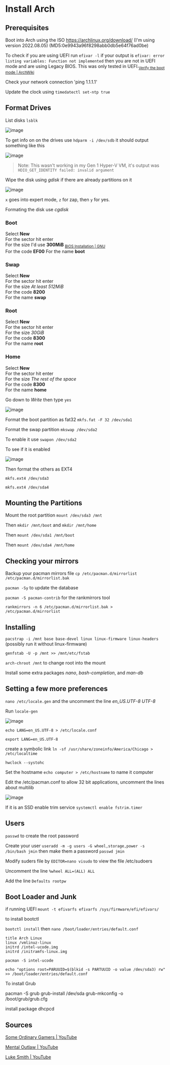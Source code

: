 # Install Arch

## Prerequisites 

Boot into Arch using the ISO https://archlinux.org/download/ (I'm using version 2022.08.05) (MD5:0e9943a96f8298abb0db5e64f76ad0be)

To check if you are using UEFI run `efivar -l` if your output is ```efivar: error listing variables: Function not implemented``` then you are not in UEFI mode and are using Legacy BIOS. This was only tested in UEFI.<sub><a href="https://wiki.archlinux.org/title/Installation_guide#Verify_the_boot_mode">Verify the boot mode | ArchWiki </a></sub>

Check your network connection 'ping 1.1.1.1'

Update the clock using `timedatectl set-ntp true`

## Format Drives 

List disks `lsblk`

![image](https://user-images.githubusercontent.com/51274282/160964586-e5f00729-f1e0-449a-b162-93c1817b7f86.png)

To get info on on the drives use `hdparm -i /dev/sdb` it should output something like this

![image](https://user-images.githubusercontent.com/51274282/160965895-089a2fcb-a791-494f-8195-dc0ac24f59ef.png)

> Note: This wasn't working in my Gen 1 Hyper-V VM, it's output was `HDIO_GET_IDENTITY failed: invalid argument`

Wipe the disk using *gdisk* if there are already partitions on it

![image](https://user-images.githubusercontent.com/51274282/160976564-0c919196-ad91-404d-b0e6-1ef6044c7a03.png)

`x` goes into expert mode, `z` for zap, then `y` for yes.

Formating the disk use *cgdisk* <br>
### Boot
Select **New** <br>
For the sector hit enter <br>
For the size I'd use **300MiB** <sub><a href="https://www.gnu.org/software/grub/manual/grub/html_node/BIOS-installation.html#BIOS-installation"> BIOS Installation | GNU </a></sub> <br>  <!-- Minimum is 31KiB, the GNU page recommends 1MiB, the Arch Wiki goes from 2MiB-300MiB, SomeOrdinaryGamer did 1024MiB and MentalOutlaw did 128MiB, will update if 300MiB isn't good-->
For the code **EF00**
For the name **boot**

### Swap
Select **New** <br>
For the sector hit enter <br>
For the size *At least 512MiB* <br>
For the code **8200** <br>
For the name **swap**

### Root
Select **New** <br>
For the sector hit enter <br>
For the size *30GiB* <br>
For the code **8300** <br>
For the name **root**

### Home
Select **New** <br>
For the sector hit enter <br>
For the size *The rest of the space* <br>
For the code **8300** <br>
For the name **home**

Go down to *Write* then type `yes`

![image](https://user-images.githubusercontent.com/51274282/160976901-9a86d578-d3a7-48e1-a637-4bdb59b67192.png)

Format the boot partition as fat32
`mkfs.fat -F 32 /dev/sda1`

Format the swap partition 
`mkswap /dev/sda2`

To enable it use `swapon /dev/sda2`

To see if it is enabled

![image](https://user-images.githubusercontent.com/51274282/161163770-5fd6921e-b1ad-4fff-82bf-0c1f93f6eeea.png)

Then format the others as EXT4
```
mkfs.ext4 /dev/sda3

mkfs.ext4 /dev/sda4
```

## Mounting the Partitions

Mount the root partition `mount /dev/sda3 /mnt` 

Then `mkdir /mnt/boot` and `mkdir /mnt/home`

Then `mount /dev/sda1 /mnt/boot`

Then `mount /dev/sda4 /mnt/home`

## Checking your mirrors

Backup your pacman mirrors file `cp /etc/pacman.d/mirrorlist /etc/pacman.d/mirrorlist.bak`

`pacman -Sy` to update the database

`pacman -S pacman-contrib` for the rankmirrors tool

`rankmirrors -n 6 /etc/pacman.d/mirrorlist.bak > /etc/pacman.d/mirrorlist`

## Installing

`pacstrap -i /mnt base base-devel linux linux-firmware linux-headers` (possibly run it without linux-firmware)

`genfstab -U -p /mnt >> /mnt/etc/fstab`

`arch-chroot /mnt` to change root into the mount

Install some extra packages *nano*, *bash-completion*, and *man-db*

## Setting a few more preferences

`nano /etc/locale.gen` and the uncomment the line *en_US.UTF-8 UTF-8*

Run `locale-gen`

![image](https://user-images.githubusercontent.com/51274282/161170372-6fef749e-d1a8-4082-bf99-175da7a431ae.png)

`echo LANG=en_US.UTF-8 > /etc/locale.conf`

`export LANG=en_US.UTF-8`

create a symbolic link `ln -sf /usr/share/zoneinfo/America/Chicago > /etc/localtime`

`hwclock --systohc`

Set the hostname `echo computer > /etc/hostname` to name it computer

Edit the /etc/pacman.conf to allow 32 bit applications, uncomment the lines about multilib

![image](https://user-images.githubusercontent.com/51274282/161172537-69b101b0-3023-4808-8393-1b898f5fba2e.png)

If it is an SSD enable trim service `systemctl enable fstrim.timer`

## Users

`passwd` to create the root password

Create your user `useradd -m -g users -G wheel,storage,power -s /bin/bash jmin` then make them a password `passwd jmin`

Modify suders file by `EDITOR=nano visudo` to view the file /etc/sudoers

Uncomment the line `%wheel ALL=(ALL) ALL`

Add the line `Defaults rootpw`

## Boot Loader and Junk

if running UEFI `mount -t efivarfs efivarfs /sys/firmware/efi/efivars/`

to install bootctl

`bootctl install` then `nano /boot/loader/entries/default.conf`
```
title Arch Linux
linux /vmlinuz-linux
initrd /intel-ucode.img
initrd /initramfs-linux.img
```
`pacman -S intel-ucode`

`echo "options root=PARUUID=$(blkid -s PARTUUID -o value /dev/sda3) rw" >> /boot/loader/entries/default.conf`

To install Grub

pacman -S grub
grub-install /dev/sda
grub-mkconfig -o /boot/grub/grub.cfg



install package dhcpcd



## Sources
<a href="https://www.youtube.com/watch?v=H1ieRvLRxP0"> Some Ordinary Gamers | YouTube </a>

<a href="https://www.youtube.com/watch?v=rUEnS1zj1DM"> Mental Outlaw | YouTube </a>

<a href="https://www.youtube.com/watch?v=nSHOb8YU9Gw&t=720s"> Luke Smith | YouTube </a>


